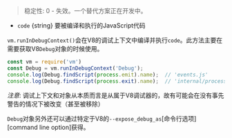 <!-- YAML
added: v0.11.14
-->

> 稳定性: 0 - 失效。一个替代方案正在开发中。

* `code` {string} 要被编译和执行的JavaScript代码

`vm.runInDebugContext()`会在V8的调试上下文中编译并执行`code`。此方法主要在需要获取V8`Debug`对象的时候使用。

```js
const vm = require('vm')
const Debug = vm.runInDebugContext('Debug');
console.log(Debug.findScript(process.emit).name);  // 'events.js'
console.log(Debug.findScript(process.exit).name);  // 'internal/process.js'
```

*注意*: 调试上下文和对象从本质而言是从属于V8调试器的，故有可能会在没有事先警告的情况下被改变（甚至被移除）

`Debug`对象另外还可以通过特定于V8的`--expose_debug_as`[命令行选项][command line option]获得。


